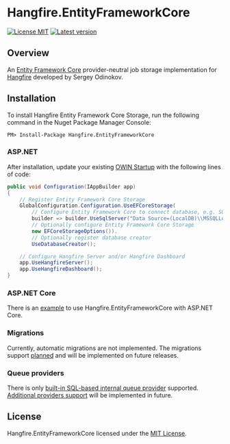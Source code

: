 # Hangfire.EntityFrameworkCore

[![License MIT](https://img.shields.io/badge/license-MIT-blue.svg)](LICENSE)
[![Latest version](https://img.shields.io/nuget/v/Hangfire.EntityFrameworkCore.svg)](https://www.nuget.org/packages/Hangfire.EntityFrameworkCore)

## Overview

An [Entity Framework Core](https://github.com/aspnet/EntityFrameworkCore) provider-neutral job storage implementation for [Hangfire](https://www.hangfire.io) developed by Sergey Odinokov.

## Installation

To install Hangfire Entity Framework Core Storage, run the following command in the Nuget Package Manager Console:

```
PM> Install-Package Hangfire.EntityFrameworkCore
```

### ASP.NET

After installation, update your existing [OWIN Startup](https://docs.microsoft.com/en-us/aspnet/aspnet/overview/owin-and-katana/owin-startup-class-detection) with the following lines of code:

```csharp
public void Configuration(IAppBuilder app)
{
    // Register Entity Framework Core Storage
    GlobalConfiguration.Configuration.UseEFCoreStorage(
        // Configure Entity Framework Core to connect database, e.g. SQL Server
        builder => builder.UseSqlServer("Data Source=(LocalDB)\\MSSQLLocalDB;Database=Hangfire"),
        // Optionally configure Entity Framework Core Storage 
        new EFCoreStorageOptions()).
        // Optionally register database creator
        UseDatabaseCreator();

    // Configure Hangfire Server and/or Hangfire Dashboard
    app.UseHangfireServer();
    app.UseHangfireDashboard();
}
```

### ASP.NET Core

There is an [example](samples/Hangfire.EntityFrameworkCore.AspNetCore/Startup.cs) to use Hangfire.EntityFrameworkCore with ASP.NET Core.

### Migrations

Currently, automatic migrations are not implemented. The migrations support [planned](https://github.com/sergezhigunov/Hangfire.EntityFrameworkCore/issues/1) and will be implemented on future releases.

### Queue providers

There is only [built-in SQL-based internal queue provider](src/Hangfire.EntityFrameworkCore/EFCoreJobQueueProvider.cs) supported. [Additional providers support](https://github.com/sergezhigunov/Hangfire.EntityFrameworkCore/issues/2) will be implemented in future.

## License

Hangfire.EntityFrameworkCore licensed under the [MIT License](https://raw.githubusercontent.com/sergezhigunov/Hangfire.EntityFrameworkCore/master/LICENSE).
